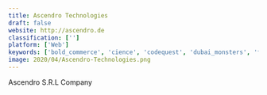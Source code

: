 ```yaml
---
title: Ascendro Technologies
draft: false 
website: http://ascendro.de
classification: ['']
platform: ['Web']
keywords: ['bold_commerce', 'cience', 'codequest', 'dubai_monsters', 'forest_admin', 'hackerbay', 'konstant_infosolutions', 'pyxis', 'skaled', 'softeq']
image: 2020/04/Ascendro-Technologies.png
---
```

Ascendro S.R.L Company